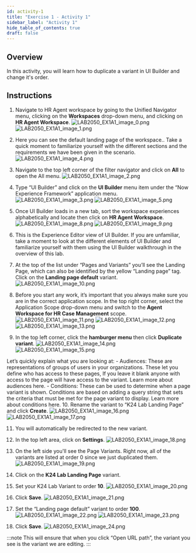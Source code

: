 ```yaml
---
id: activity-1
title: "Exercise 1 - Activity 1"
sidebar_label: "Activity 1"
hide_table_of_contents: true
draft: false
---
```


## Overview
In this activity, you will learn how to duplicate a variant in UI Builder and change it's order.

## Instructions

1.	Navigate to HR Agent workspace by going to the Unified Navigator menu, clicking on the **Workspaces** drop-down menu, and clicking on **HR Agent Workspace**.
![LAB2050_EX1A1_image_0.png](../images/LAB2050_EX1A1/LAB2050_EX1A1_image_0.png)
![LAB2050_EX1A1_image_1.png](../images/LAB2050_EX1A1/LAB2050_EX1A1_image_1.png)

2.	Here you can see the default landing page of the workspace.. Take a quick moment to familiarize yourself with the different sections and the requirements we have been given in the scenario.
![LAB2050_EX1A1_image_4.png](../images/LAB2050_EX1A1/LAB2050_EX1A1_image_4.png)

3.	Navigate to the top left corner of the filter navigator and click on **All** to open the All menu. 
![LAB2050_EX1A1_image_2.png](../images/LAB2050_EX1A1/LAB2050_EX1A1_image_2.png)

4. Type “UI Builder” and click on the **UI Builder** menu item under the “Now Experience Framework” application menu. 
![LAB2050_EX1A1_image_3.png](../images/LAB2050_EX1A1/LAB2050_EX1A1_image_3.png)
![LAB2050_EX1A1_image_5.png](../images/LAB2050_EX1A1/LAB2050_EX1A1_image_5.png)

5.	Once UI Builder loads in a new tab, sort the workspace experiences alphabetically and locate then click on **HR Agent Workspace**.
![LAB2050_EX1A1_image_8.png](../images/LAB2050_EX1A1/LAB2050_EX1A1_image_8.png)
![LAB2050_EX1A1_image_9.png](../images/LAB2050_EX1A1/LAB2050_EX1A1_image_9.png)

6.	This is the Experience Editor view of UI Builder. If you are unfamiliar, take a moment to look at the different elements of UI Builder and familiarize yourself with them using the UI Builder walkthrough in the overview of this lab.
7.	At the top of the list under “Pages and Variants” you’ll see the Landing Page, which can also be identified by the yellow “Landing page” tag. Click on the **Landing page default** variant. 
![LAB2050_EX1A1_image_10.png](../images/LAB2050_EX1A1/LAB2050_EX1A1_image_10.png)

8.	Before you start any work, it’s important that you always make sure you are in the correct application scope. In the top right corner, select the Application Scope drop-down menu and switch to the **Agent Workspace for HR Case Management** scope.
![LAB2050_EX1A1_image_11.png](../images/LAB2050_EX1A1/LAB2050_EX1A1_image_11.png)
![LAB2050_EX1A1_image_12.png](../images/LAB2050_EX1A1/LAB2050_EX1A1_image_12.png)
![LAB2050_EX1A1_image_13.png](../images/LAB2050_EX1A1/LAB2050_EX1A1_image_13.png)

9.	In the top left corner, click the **hamburger menu** then click **Duplicate variant**. 
![LAB2050_EX1A1_image_14.png](../images/LAB2050_EX1A1/LAB2050_EX1A1_image_14.png)
![LAB2050_EX1A1_image_15.png](../images/LAB2050_EX1A1/LAB2050_EX1A1_image_15.png)

Let’s quickly explain what you are looking at:
    -	Audiences: These are representations of groups of users in your organizations. These let you define who has access to these pages, If you leave it blank anyone with access to the page will have access to the variant. Learn more about audiences here.
    -	Conditions: These can be used to determine when a page variant is shown. Conditions are based on adding a query string that sets the criteria that must be met for the page variant to display. Learn more about conditions here.
10.	Rename the variant to “K24 Lab Landing Page” and click **Create**.
![LAB2050_EX1A1_image_16.png](../images/LAB2050_EX1A1/LAB2050_EX1A1_image_16.png)
![LAB2050_EX1A1_image_17.png](../images/LAB2050_EX1A1/LAB2050_EX1A1_image_17.png)

11. You will automatically be redirected to the new variant.
12.	In the top left area, click on **Settings**.
![LAB2050_EX1A1_image_18.png](../images/LAB2050_EX1A1/LAB2050_EX1A1_image_18.png)

13. On the left side you'll see the Page Variants. Right now, all of the variants are listed at order 0 since we just duplicated them. 
![LAB2050_EX1A1_image_19.png](../images/LAB2050_EX1A1/LAB2050_EX1A1_image_19.png)

14. Click on the **K24 Lab Landing Page** variant. 
15. Set your K24 Lab Variant to order **10**.
    ![LAB2050_EX1A1_image_20.png](../images/LAB2050_EX1A1/LAB2050_EX1A1_image_20.png)

16. Click **Save**.
![LAB2050_EX1A1_image_21.png](../images/LAB2050_EX1A1/LAB2050_EX1A1_image_21.png)

17. Set the “Landing page default” variant to order **100**. 
![LAB2050_EX1A1_image_22.png](../images/LAB2050_EX1A1/LAB2050_EX1A1_image_22.png)
![LAB2050_EX1A1_image_23.png](../images/LAB2050_EX1A1/LAB2050_EX1A1_image_23.png)

18. Click **Save**.
![LAB2050_EX1A1_image_24.png](../images/LAB2050_EX1A1/LAB2050_EX1A1_image_24.png)

:::note
This will ensure that when you click “Open URL path”, the variant you see is the variant we are editing. 
:::
